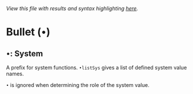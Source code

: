 *View this file with results and syntax highlighting [here](https://mlochbaum.github.io/BQN/help/system.html).*

# Bullet (`•`)

## `•`: System

A prefix for system functions. `•listSys` gives a list of defined system value names.

`•` is ignored when determining the role of the system value.
